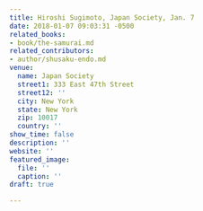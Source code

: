 ```yaml
---
title: Hiroshi Sugimoto, Japan Society, Jan. 7
date: 2018-01-07 09:03:31 -0500
related_books:
- book/the-samurai.md
related_contributors:
- author/shusaku-endo.md
venue:
  name: Japan Society
  street1: 333 East 47th Street
  street12: ''
  city: New York
  state: New York
  zip: 10017
  country: ''
show_time: false
description: ''
website: ''
featured_image:
  file: ''
  caption: ''
draft: true

---
```

